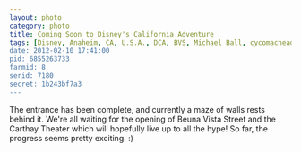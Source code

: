 ```yaml
---
layout: photo
category: photo
title: Coming Soon to Disney's California Adventure
tags: [Disney, Anaheim, CA, U.S.A., DCA, BVS, Michael Ball, cycomachead, Canon 7D, landscape, EF-S 10-22, California Adventure, Disney's California Adventure, Benua Vista Street, Carthay, Theater, DLR, California]
date: 2012-02-10 17:41:00
pid: 6855263733
farmid: 8
serid: 7180
secret: 1b243bf7a3
---
```


The entrance has been complete, and currently a maze of walls rests behind it. We're all waiting for the opening of Beuna Vista Street and the Carthay Theater which will hopefully live up to all the hype! So far, the progress seems pretty exciting. :)
